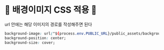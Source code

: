 # 🎃 배경이미지 CSS 적용 🎃
url 안에는 해당 이미지의 경로를 작성해주면 된다
```css
background-image: url("${process.env.PUBLIC_URL}/public_assets/backgroundIMG.png");
background-position: center;
background-size: cover;
```
